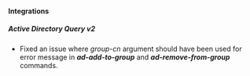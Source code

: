 #### Integrations
##### Active Directory Query v2
- Fixed an issue where *group-cn* argument should have been used for error message in ***ad-add-to-group*** and ***ad-remove-from-group*** commands.
